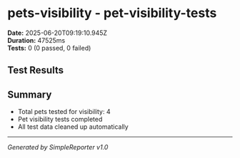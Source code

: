 # pets-visibility - pet-visibility-tests

**Date:** 2025-06-20T09:19:10.945Z  
**Duration:** 47525ms  
**Tests:** 0 (0 passed, 0 failed)

## Test Results



## Summary

- Total pets tested for visibility: 4
- Pet visibility tests completed
- All test data cleaned up automatically

---
*Generated by SimpleReporter v1.0*
